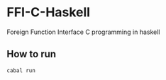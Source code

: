 # FFI-C-Haskell

Foreign Function Interface C programming in haskell

## How to run

```sh
cabal run
```
